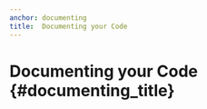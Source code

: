 ```yaml
---
anchor: documenting
title:  Documenting your Code
---
```


# Documenting your Code {#documenting_title}
